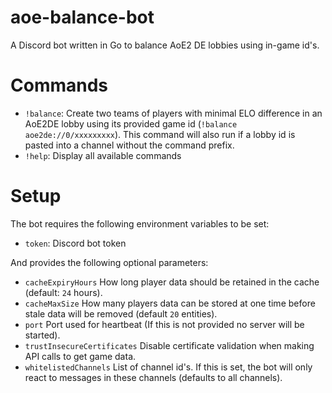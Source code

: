 # aoe-balance-bot
A Discord bot written in Go to balance AoE2 DE lobbies using in-game id's. 

# Commands
- `!balance`: Create two teams of players with minimal ELO difference in an AoE2DE lobby using its provided game id (`!balance aoe2de://0/xxxxxxxxx`). This command will also run if a lobby id is pasted into a channel without the command prefix.
- `!help`: Display all available commands

# Setup
The bot requires the following environment variables to be set:
- `token`: Discord bot token

And provides the following optional parameters:
- `cacheExpiryHours` How long player data should be retained in the cache (default: `24` hours).
- `cacheMaxSize` How many players data can be stored at one time before stale data will be removed (default `20` entities).
- `port` Port used for heartbeat (If this is not provided no server will be started).
- `trustInsecureCertificates` Disable certificate validation when making API calls to get game data.
- `whitelistedChannels` List of channel id's. If this is set, the bot will only react to messages in these channels (defaults to all channels).